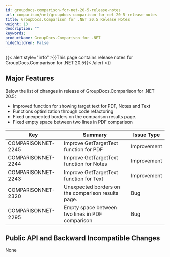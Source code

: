 ```yaml
---
id: groupdocs-comparison-for-net-20-5-release-notes
url: comparison/net/groupdocs-comparison-for-net-20-5-release-notes
title: GroupDocs.Comparison for .NET 20.5 Release Notes
weight: 13
description: ""
keywords: 
productName: GroupDocs.Comparison for .NET
hideChildren: False
---
```

{{< alert style="info" >}}This page contains release notes for GroupDocs.Comparison for .NET 20.5{{< /alert >}}

## Major Features

Below the list of changes in release of GroupDocs.Comparison for .NET 20.5:

*   Improved function for showing target text for PDF, Notes and Text
*   Functions optimization through code refactoring
*   Fixed unexpected borders on the comparison results page.
*   Fixed empty space between two lines in PDF comparison

| Key | Summary | Issue Type |
| --- | --- | --- |
| COMPARISONNET-2245 | Improve GetTargetText function for PDF | Improvement |
| COMPARISONNET-2244 | Improve GetTargetText function for Notes | Improvement |
| COMPARISONNET-2243 | Improve GetTargetText function for Text | Improvement |
| COMPARISONNET-2320 | Unexpected borders on the comparison results page. | Bug |
| COMPARISONNET-2295 | Empty space between two lines in PDF comparison | Bug |

## Public API and Backward Incompatible Changes

None
